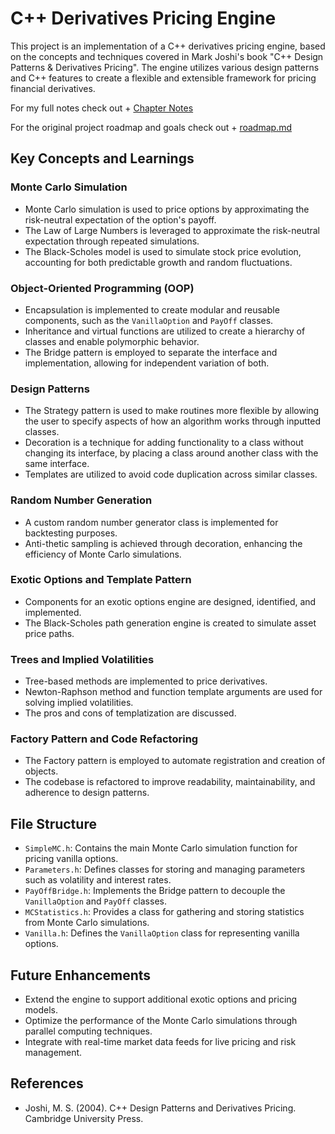 # C++ Derivatives Pricing Engine

This project is an implementation of a C++ derivatives pricing engine, based on the concepts and techniques covered in Mark Joshi's book "C++ Design Patterns & Derivatives Pricing". The engine utilizes various design patterns and C++ features to create a flexible and extensible framework for pricing financial derivatives.

For my full notes check out + [Chapter Notes](notes.md)

For the original project roadmap and goals check out + [roadmap.md](roadmap.md)

## Key Concepts and Learnings

### Monte Carlo Simulation
- Monte Carlo simulation is used to price options by approximating the risk-neutral expectation of the option's payoff.
- The Law of Large Numbers is leveraged to approximate the risk-neutral expectation through repeated simulations.
- The Black-Scholes model is used to simulate stock price evolution, accounting for both predictable growth and random fluctuations.

### Object-Oriented Programming (OOP)
- Encapsulation is implemented to create modular and reusable components, such as the `VanillaOption` and `PayOff` classes.
- Inheritance and virtual functions are utilized to create a hierarchy of classes and enable polymorphic behavior.
- The Bridge pattern is employed to separate the interface and implementation, allowing for independent variation of both.

### Design Patterns
- The Strategy pattern is used to make routines more flexible by allowing the user to specify aspects of how an algorithm works through inputted classes.
- Decoration is a technique for adding functionality to a class without changing its interface, by placing a class around another class with the same interface.
- Templates are utilized to avoid code duplication across similar classes.

### Random Number Generation
- A custom random number generator class is implemented for backtesting purposes.
- Anti-thetic sampling is achieved through decoration, enhancing the efficiency of Monte Carlo simulations.

### Exotic Options and Template Pattern
- Components for an exotic options engine are designed, identified, and implemented.
- The Black-Scholes path generation engine is created to simulate asset price paths.

### Trees and Implied Volatilities
- Tree-based methods are implemented to price derivatives.
- Newton-Raphson method and function template arguments are used for solving implied volatilities.
- The pros and cons of templatization are discussed.

### Factory Pattern and Code Refactoring
- The Factory pattern is employed to automate registration and creation of objects.
- The codebase is refactored to improve readability, maintainability, and adherence to design patterns.

## File Structure

- `SimpleMC.h`: Contains the main Monte Carlo simulation function for pricing vanilla options.
- `Parameters.h`: Defines classes for storing and managing parameters such as volatility and interest rates.
- `PayOffBridge.h`: Implements the Bridge pattern to decouple the `VanillaOption` and `PayOff` classes.
- `MCStatistics.h`: Provides a class for gathering and storing statistics from Monte Carlo simulations.
- `Vanilla.h`: Defines the `VanillaOption` class for representing vanilla options.

## Future Enhancements

- Extend the engine to support additional exotic options and pricing models.
- Optimize the performance of the Monte Carlo simulations through parallel computing techniques.
- Integrate with real-time market data feeds for live pricing and risk management.

## References

- Joshi, M. S. (2004). C++ Design Patterns and Derivatives Pricing. Cambridge University Press.

